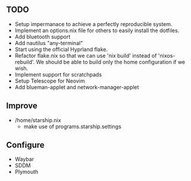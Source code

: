 ## TODO
- Setup impermanace to achieve a perfectly reproducible system.
- Implement an options.nix file for others to easily install the dotfiles.
- Add bluetooth support
- Add nautilus "any-terminal"
- Start using the official Hyprland flake.
- Refactor flake.nix so that we can use 'nix build' instead of 'nixos-rebuild'. We should be able to build only the home configuration
  if we wish.
- Implement support for scratchpads
- Setup Telescope for Neovim
- Add blueman-applet and network-manager-applet


## Improve

- /home/starship.nix
    * make use of programs.starship.settings

## Configure
- Waybar 
- SDDM
- Plymouth
